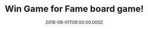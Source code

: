 ---
campaign-uuid: "c-3baf759b-aff7-495e-9870-770f3b35abe4"
type: "Competition"
category: "Gifts"
date: "2018-08-01T09:00:00.000Z"
end-date: "2018-09-01T23:59:00.000Z"
disable-form: false
is_promoted: false
has_entry_page: true
title: "Win Game for Fame board game!"
competition-description: "<p>We have in our hands the best-selling party board game\
  \ for families and friends which has left many reviewers \"crying with laughter”\
  \ YES! we are talking about Game for Fame board game!</p>\r\n<p>Do you want it?\
  \ Click below and it could be yours!</p>"
hero-header: "Win Game for Fame board game!"
terms-confirmation: "N/A"
banner-img: "https://assets.expresslyapp.com/asset-d5c2032a-7948-4551-8932-a1ab1eb752bb.jpg"
logo-left-href: "aaa.nme.com"
logo-left-image: "https://assets.expresslyapp.com/asset-ac9d9672-ab15-4f0c-bceb-76885365b517.jpg"
logo-left-title: "nme aaa"
bg-image-hero: "https://assets.expresslyapp.com/asset-0a4fa5eb-ead7-4152-8327-dbd01ecdd377.jpg"
bg-image-first: "https://assets.expresslyapp.com/asset-cc1eebb4-0145-4514-a5b1-e55d239e9f86.jpg"
section1-content: "<p>As seen on ITV's This Morning’s: Game for Fame is a MUST for\
  \ parties! The aim of the game is to become the highest paid superstar. But there\
  \ are no complicated rules or boring instructions. Get into teams, pick up a Money\
  \ Maker card and start the fight for fame and fortune.</p>\r\n<p>Game for Fame is\
  \ suitable for 4-16 players from\_the\_age of 10 upwards, making it perfect for\
  \ families and groups of friends at game\_nights\_or parties.</p>\r\n<p>Get ready\
  \ to fight for fame with the hilarious Game for Fame board game!</p>\r\n<p>Good\
  \ luck!</p>"
entry-title: "Win Game for Fame board game!"
entry-content: "Enter the draw to win Game for Fame board game by completing the form\
  \ below before 23:59 on 1st of September 2018."
has-winner: false
prize-description: "Game for Fame board game."
special-conditions: "Multiple entries are allowed up to one every day."
country-restrictions:
- "GB"
---